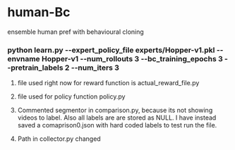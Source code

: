 # human-Bc


ensemble human pref with behavioural cloning

### python learn.py --expert_policy_file experts/Hopper-v1.pkl --envname Hopper-v1 --num_rollouts 3 --bc_training_epochs 3 --pretrain_labels 2 --num_iters 3



1. file used right now for reward function is actual_reward_file.py

2. file used for policy function policy.py

3. Commented segmentor in comparison.py, because its not showing videos to label. Also all labels are are stored as NULL. I have instead saved a comaprison0.json with hard coded labels to test run the file.

4. Path in collector.py changed
